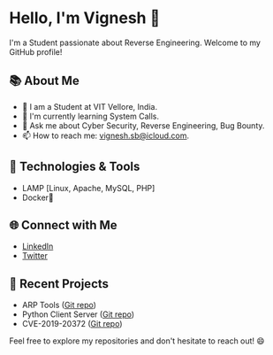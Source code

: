# Hello, I'm Vignesh 👋

I'm a Student passionate about Reverse Engineering. Welcome to my GitHub profile!

## 📚 About Me

- 💼 I am a Student at VIT Vellore, India.
- 🌱 I'm currently learning System Calls.
- 💬 Ask me about Cyber Security, Reverse Engineering, Bug Bounty.
- 📫 How to reach me: vignesh.sb@icloud.com.

## 🔧 Technologies & Tools

- LAMP [Linux, Apache, MySQL, PHP]
- Docker🐳

## 🌐 Connect with Me

- [LinkedIn](https://www.linkedin.com/in/vignesh-sb-1424b1200/)
- [Twitter](https://twitter.com/SbVignesh)
  

## 📝 Recent Projects

- ARP Tools ([Git repo](https://github.com/vigneshsb403/ARP-Tools))
- Python Client Server ([Git repo](https://github.com/vigneshsb403/Chat-Server-Client))
- CVE-2019-20372 ([Git repo](https://github.com/vigneshsb403/nginx0-HTTP-smugging))

Feel free to explore my repositories and don't hesitate to reach out! 😄
